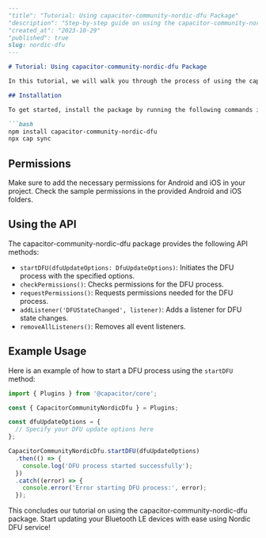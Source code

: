 ```markdown
---
"title": "Tutorial: Using capacitor-community-nordic-dfu Package"
"description": "Step-by-step guide on using the capacitor-community-nordic-dfu package to update Bluetooth LE devices with Nordic DFU service"
"created_at": "2023-10-29"
"published": true
slug: nordic-dfu
---

# Tutorial: Using capacitor-community-nordic-dfu Package

In this tutorial, we will walk you through the process of using the capacitor-community-nordic-dfu package to update Bluetooth LE devices with Nordic DFU service.

## Installation

To get started, install the package by running the following commands in your Capacitor project:

```bash
npm install capacitor-community-nordic-dfu
npx cap sync
```

## Permissions

Make sure to add the necessary permissions for Android and iOS in your project. Check the sample permissions in the provided Android and iOS folders.

## Using the API

The capacitor-community-nordic-dfu package provides the following API methods:

- `startDFU(dfuUpdateOptions: DfuUpdateOptions)`: Initiates the DFU process with the specified options.
- `checkPermissions()`: Checks permissions for the DFU process.
- `requestPermissions()`: Requests permissions needed for the DFU process.
- `addListener('DFUStateChanged', listener)`: Adds a listener for DFU state changes.
- `removeAllListeners()`: Removes all event listeners.

## Example Usage

Here is an example of how to start a DFU process using the `startDFU` method:

```javascript
import { Plugins } from '@capacitor/core';

const { CapacitorCommunityNordicDfu } = Plugins;

const dfuUpdateOptions = {
  // Specify your DFU update options here
};

CapacitorCommunityNordicDfu.startDFU(dfuUpdateOptions)
  .then(() => {
    console.log('DFU process started successfully');
  })
  .catch((error) => {
    console.error('Error starting DFU process:', error);
  });
```

This concludes our tutorial on using the capacitor-community-nordic-dfu package. Start updating your Bluetooth LE devices with ease using Nordic DFU service!
```
